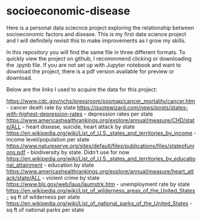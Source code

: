 # socioeconomic-disease

Here is a personal data sciecnce project exploring the relationship between socioeconomic factors and disease. This is my first data science project and I will definitely revisit this to make improvements as I grow my skills.

In this repository you will find the same file in three different formats. To quickly view the project on github, I recommmend clicking or downloading the .ipynb file. If you are not set up with Jupyter notebook and want to download the project, there is a pdf version available for preview or download. 


Below are the links I used to acquire the data for this project:

https://www.cdc.gov/nchs/pressroom/sosmap/cancer_mortality/cancer.htm - cancer death rate by state
https://quotewizard.com/news/posts/states-with-highest-depression-rates - depression rates per state
https://www.americashealthrankings.org/explore/annual/measure/CHD/state/ALL - heart disease, suicide, heart attack by state
https://en.wikipedia.org/wiki/List_of_U.S._states_and_territories_by_income - income level/population per state
https://www.natureserve.org/sites/default/files/publications/files/stateofunions.pdf - biodiversity by state. Didn’t use for now
https://en.wikipedia.org/wiki/List_of_U.S._states_and_territories_by_educational_attainment - education by state
https://www.americashealthrankings.org/explore/annual/measure/heart_attack/state/ALL - violent crime by state
https://www.bls.gov/web/laus/laumstrk.htm - unemployment rate by state
https://en.wikipedia.org/wiki/List_of_wilderness_areas_of_the_United_States-	sq ft of wilderness per state
https://en.wikipedia.org/wiki/List_of_national_parks_of_the_United_States - sq ft of national parks per state


